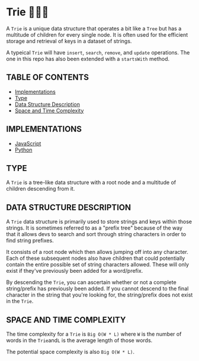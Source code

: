 # Trie 🌲🌲🌲

A `Trie` is a unique data structure that operates a bit like a `Tree` but has a multitude of children for every single node. It is often used for the efficient storage and retrieval of keys in a dataset of strings.

A typeical `Trie` will have `insert`, `search`, `remove`, and `update` operations. The one in this repo has also been extended with a `startsWith` method.

## TABLE OF CONTENTS

-   [Implementations](#implementations)
-   [Type](#type)
-   [Data Structure Description](#data-structure-description)
-   [Space and Time Complexity](#space-and-time-complexity)

## IMPLEMENTATIONS

-   [JavaScript](trie.js)
-   [Python](trie.py)

## TYPE

A `Trie` is a tree-like data structure with a root node and a multitude of children descending from it.

## DATA STRUCTURE DESCRIPTION

A `Trie` data structure is primarily used to store strings and keys within those strings. It is sometimes referred to as a "prefix tree" because of the way that it allows devs to search and sort through string characters in order to find string prefixes.

It consists of a root node which then allows jumping off into any character. Each of these subsequent nodes also have children that could potentially contain the entire possible set of string characters allowed. These will only exist if they've previously been added for a word/prefix.

By descending the `Trie`, you can ascertain whether or not a complete string/prefix has previously been added. If you cannot descend to the final character in the string that you're looking for, the string/prefix does not exist in the `Trie`.

## SPACE AND TIME COMPLEXITY

The time complexity for a `Trie` is `Big O(W * L)` where `W` is the number of words in the `Trie`and`L` is the average length of those words.

The potential space complexity is also `Big O(W * L)`.
